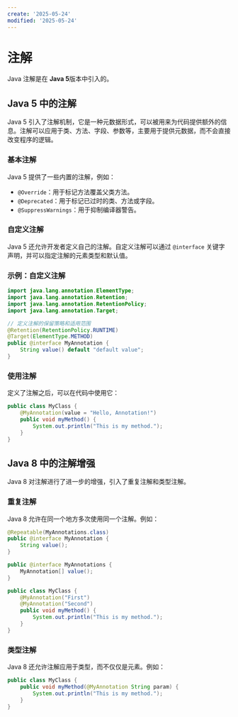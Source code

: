 ```yaml
---
create: '2025-05-24'
modified: '2025-05-24'
---
```


# 注解

Java 注解是在 **Java 5**版本中引入的。

## Java 5 中的注解

Java 5 引入了注解机制，它是一种元数据形式，可以被用来为代码提供额外的信息。注解可以应用于类、方法、字段、参数等，主要用于提供元数据，而不会直接改变程序的逻辑。

### 基本注解

Java 5 提供了一些内置的注解，例如：

- `@Override`：用于标记方法覆盖父类方法。
- `@Deprecated`：用于标记已过时的类、方法或字段。
- `@SuppressWarnings`：用于抑制编译器警告。

### 自定义注解

Java 5 还允许开发者定义自己的注解。自定义注解可以通过 `@interface` 关键字声明，并可以指定注解的元素类型和默认值。

### 示例：自定义注解

```java
import java.lang.annotation.ElementType;
import java.lang.annotation.Retention;
import java.lang.annotation.RetentionPolicy;
import java.lang.annotation.Target;

// 定义注解的保留策略和适用范围
@Retention(RetentionPolicy.RUNTIME)
@Target(ElementType.METHOD)
public @interface MyAnnotation {
    String value() default "default value";
}
```

### 使用注解

定义了注解之后，可以在代码中使用它：

```java
public class MyClass {
    @MyAnnotation(value = "Hello, Annotation!")
    public void myMethod() {
        System.out.println("This is my method.");
    }
}
```

## Java 8 中的注解增强

Java 8 对注解进行了进一步的增强，引入了重复注解和类型注解。

### 重复注解

Java 8 允许在同一个地方多次使用同一个注解。例如：

```java
@Repeatable(MyAnnotations.class)
public @interface MyAnnotation {
    String value();
}

public @interface MyAnnotations {
    MyAnnotation[] value();
}

public class MyClass {
    @MyAnnotation("First")
    @MyAnnotation("Second")
    public void myMethod() {
        System.out.println("This is my method.");
    }
}
```

### 类型注解

Java 8 还允许注解应用于类型，而不仅仅是元素。例如：

```java
public class MyClass {
    public void myMethod(@MyAnnotation String param) {
        System.out.println("This is my method.");
    }
}
```